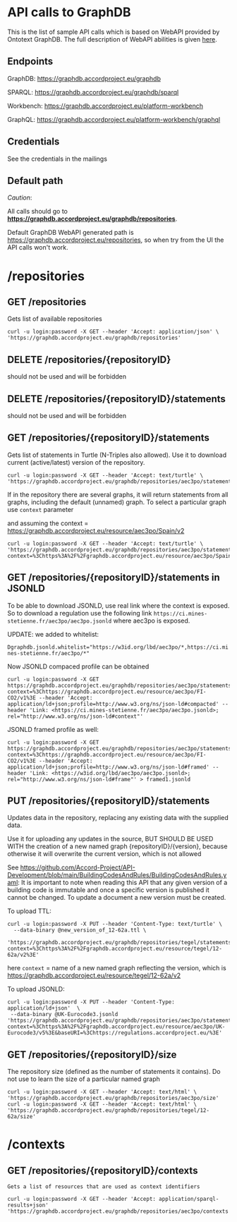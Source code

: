 # API calls to GraphDB

This is the list of sample API calls which is based on WebAPI provided by Ontotext GraphDB. 
The full description of WebAPI abilities is given [here](https://graphdb.accordproject.eu/graphdb/webapi). 

## Endpoints

GraphDB: https://graphdb.accordproject.eu/graphdb

SPARQL:  https://graphdb.accordproject.eu/graphdb/sparql

Workbench: https://graphdb.accordproject.eu/platform-workbench

GraphQL: https://graphdb.accordproject.eu/platform-workbench/graphql

## Credentials

See the credentials in the mailings

## Default path

*Caution*: 

All calls should go to **https://graphdb.accordproject.eu/graphdb/repositories**. 

Default GraphDB WebAPI generated path is https://graphdb.accordproject.eu/repositories, so when try from the UI the API calls won't work.

# /repositories

## GET /repositories

Gets list of available repositories

```
curl -u login:password -X GET --header 'Accept: application/json' \
'https://graphdb.accordproject.eu/graphdb/repositories'
```
## DELETE /repositories/{repositoryID}
should not be used and will be forbidden

## DELETE /repositories/{repositoryID}/statements
should not be used and will be forbidden

## GET /repositories/{repositoryID}/statements

Gets list of statements in Turtle (N-Triples also allowed).
Use it to download current (active/latest) version of the repository. 
```
curl -u login:password -X GET --header 'Accept: text/turtle' \
'https://graphdb.accordproject.eu/graphdb/repositories/aec3po/statements'
```
If in the repository there are several graphs, it will return statements from all graphs, including the default (unnamed) graph.
To select a particular graph use `context` parameter

and assuming the context = <https://graphdb.accordproject.eu/resource/aec3po/Spain/v2>
```
curl -u login:password -X GET --header 'Accept: text/turtle' \
'https://graphdb.accordproject.eu/graphdb/repositories/aec3po/statements?context=%3Chttps%3A%2F%2Fgraphdb.accordproject.eu/resource/aec3po/Spain/v2%3E'
```

## GET /repositories/{repositoryID}/statements in JSONLD
To be able to download JSONLD, use real link where the context is exposed.
So to download a regulation use the following link `https://ci.mines-stetienne.fr/aec3po/aec3po.jsonld` where aec3po is exposed.

UPDATE: 
we added to whitelist:

`Dgraphdb.jsonld.whitelist="https://w3id.org/lbd/aec3po/*,https://ci.mines-stetienne.fr/aec3po/*"`

Now JSONLD compaced profile can be obtained 

```
curl -u login:password -X GET https://graphdb.accordproject.eu/graphdb/repositories/aec3po/statements?context=%3Chttps://graphdb.accordproject.eu/resource/aec3po/FI-CO2/v1%3E --header 'Accept: application/ld+json;profile=http://www.w3.org/ns/json-ld#compacted' --header 'Link: <https://ci.mines-stetienne.fr/aec3po/aec3po.jsonld>; rel="http://www.w3.org/ns/json-ld#context"'
```

JSONLD framed profile as well:

```
curl -u login:password -X GET https://graphdb.accordproject.eu/graphdb/repositories/aec3po/statements?context=%3Chttps://graphdb.accordproject.eu/resource/aec3po/FI-CO2/v1%3E --header 'Accept: application/ld+json;profile=http://www.w3.org/ns/json-ld#framed' --header 'Link: <https://w3id.org/lbd/aec3po/aec3po.jsonld>; rel="http://www.w3.org/ns/json-ld#frame"' > framed1.jsonld
```


## PUT /repositories/{repositoryID}/statements

Updates data in the repository, replacing any existing data with the supplied data.

Use it for uploading any updates in the source, BUT SHOULD BE USED WITH the creation of a new named graph {repositoryID}/{version}, because otherwise it will overwrite the current version, which is not allowed 

See https://github.com/Accord-Project/API-Development/blob/main/BuildingCodesAndRules/BuildingCodesAndRules.yaml: It is important to note when reading this API that any given version of a building code is immutable and once a specific version is published it cannot be changed. To update a document a new version must be created.

To upload TTL:
```
curl -u login:password -X PUT --header 'Content-Type: text/turtle' \
  --data-binary @new_version_of_12-62a.ttl \
  'https://graphdb.accordproject.eu/graphdb/repositories/tegel/statements?context=%3Chttps%3A%2F%2Fgraphdb.accordproject.eu/resource/tegel/12-62a/v2%3E'

```
here `context` = name of a new named graph reflecting the version, which is <https://graphdb.accordproject.eu/resource/tegel/12-62a/v2>

To upload JSONLD:

```
curl -u login:password -X PUT --header 'Content-Type: application/ld+json'  \
 --data-binary @UK-Eurocode3.jsonld   'https://graphdb.accordproject.eu/graphdb/repositories/aec3po/statements?context=%3Chttps%3A%2F%2Fgraphdb.accordproject.eu/resource/aec3po/UK-Eurocode3/v5%3E&baseURI=%3Chttps://regulations.accordproject.eu/%3E'
 ```

## GET /repositories/{repositoryID}/size

The repository size (defined as the number of statements it contains). Do not use to learn the size of a particular named graph
```
curl -u login:password -X GET --header 'Accept: text/html' \
'https://graphdb.accordproject.eu/graphdb/repositories/aec3po/size'
curl -u login:password -X GET --header 'Accept: text/html' \
'https://graphdb.accordproject.eu/graphdb/repositories/tegel/12-62a/size'
```
# /contexts

## GET /repositories/{repositoryID}/contexts

    Gets a list of resources that are used as context identifiers
```
curl -u login:password -X GET --header 'Accept: application/sparql-results+json' 'https://graphdb.accordproject.eu/graphdb/repositories/aec3po/contexts'
```
